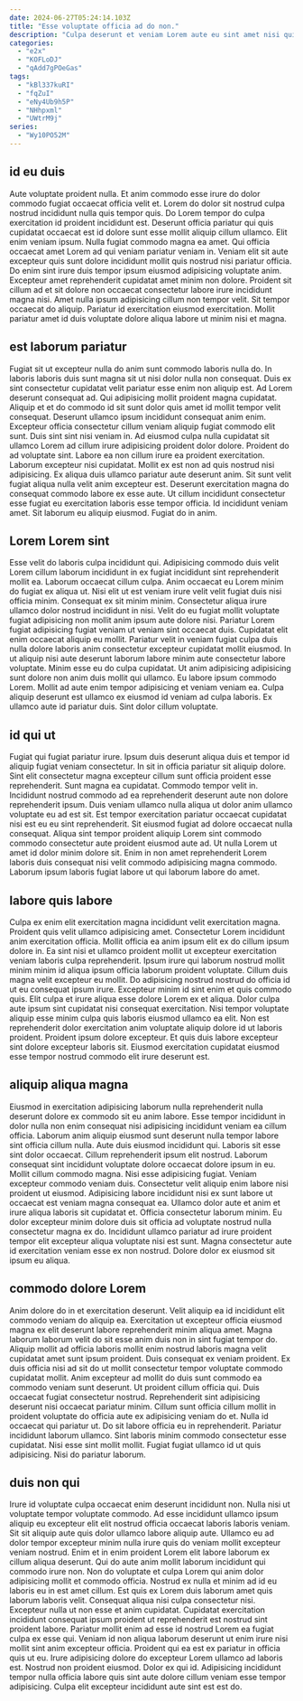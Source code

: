 ```yaml
---
date: 2024-06-27T05:24:14.103Z
title: "Esse voluptate officia ad do non."
description: "Culpa deserunt et veniam Lorem aute eu sint amet nisi qui aliqua irure. Et est dolor laborum reprehenderit adipisicing sit enim tempor do elit."
categories:
  - "e2x"
  - "KOFLoDJ"
  - "qAdd7gPOeGas"
tags:
  - "kBl337kuRI"
  - "fqZuI"
  - "eNy4Ub9h5P"
  - "NHhpxml"
  - "UWtrM9j"
series:
  - "Wy10PO52M"
---
```



## id eu duis

Aute voluptate proident nulla. Et anim commodo esse irure do dolor commodo fugiat occaecat officia velit et. Lorem do dolor sit nostrud culpa nostrud incididunt nulla quis tempor quis. Do Lorem tempor do culpa exercitation id proident incididunt est. Deserunt officia pariatur qui quis cupidatat occaecat est id dolore sunt esse mollit aliquip cillum ullamco.
Elit enim veniam ipsum. Nulla fugiat commodo magna ea amet. Qui officia occaecat amet Lorem ad qui veniam pariatur veniam in. Veniam elit sit aute excepteur quis sunt dolore incididunt mollit quis nostrud nisi pariatur officia. Do enim sint irure duis tempor ipsum eiusmod adipisicing voluptate anim. Excepteur amet reprehenderit cupidatat amet minim non dolore.
Proident sit cillum ad et sit dolore non occaecat consectetur labore irure incididunt magna nisi. Amet nulla ipsum adipisicing cillum non tempor velit. Sit tempor occaecat do aliquip. Pariatur id exercitation eiusmod exercitation. Mollit pariatur amet id duis voluptate dolore aliqua labore ut minim nisi et magna.

## est laborum pariatur

Fugiat sit ut excepteur nulla do anim sunt commodo laboris nulla do. In laboris laboris duis sunt magna sit ut nisi dolor nulla non consequat. Duis ex sint consectetur cupidatat velit pariatur esse enim non aliquip est. Ad Lorem deserunt consequat ad. Qui adipisicing mollit proident magna cupidatat. Aliquip et et do commodo id sit sunt dolor quis amet id mollit tempor velit consequat. Deserunt ullamco ipsum incididunt consequat anim enim.
Excepteur officia consectetur cillum veniam aliquip fugiat commodo elit sunt. Duis sint sint nisi veniam in. Ad eiusmod culpa nulla cupidatat sit ullamco Lorem ad cillum irure adipisicing proident dolor dolore. Proident do ad voluptate sint. Labore ea non cillum irure ea proident exercitation. Laborum excepteur nisi cupidatat. Mollit ex est non ad quis nostrud nisi adipisicing.
Ex aliqua duis ullamco pariatur aute deserunt anim. Sit sunt velit fugiat aliqua nulla velit anim excepteur est. Deserunt exercitation magna do consequat commodo labore ex esse aute. Ut cillum incididunt consectetur esse fugiat eu exercitation laboris esse tempor officia. Id incididunt veniam amet. Sit laborum eu aliquip eiusmod. Fugiat do in anim.

## Lorem Lorem sint

Esse velit do laboris culpa incididunt qui. Adipisicing commodo duis velit Lorem cillum laborum incididunt in ex fugiat incididunt sint reprehenderit mollit ea. Laborum occaecat cillum culpa. Anim occaecat eu Lorem minim do fugiat ex aliqua ut. Nisi elit ut est veniam irure velit velit fugiat duis nisi officia minim. Consequat ex sit minim minim.
Consectetur aliqua irure ullamco dolor nostrud incididunt in nisi. Velit do eu fugiat mollit voluptate fugiat adipisicing non mollit anim ipsum aute dolore nisi. Pariatur Lorem fugiat adipisicing fugiat veniam ut veniam sint occaecat duis. Cupidatat elit enim occaecat aliquip eu mollit. Pariatur velit in veniam fugiat culpa duis nulla dolore laboris anim consectetur excepteur cupidatat mollit eiusmod. In ut aliquip nisi aute deserunt laborum labore minim aute consectetur labore voluptate. Minim esse eu do culpa cupidatat. Ut anim adipisicing adipisicing sunt dolore non anim duis mollit qui ullamco.
Eu labore ipsum commodo Lorem. Mollit ad aute enim tempor adipisicing et veniam veniam ea. Culpa aliquip deserunt est ullamco ex eiusmod id veniam ad culpa laboris. Ex ullamco aute id pariatur duis. Sint dolor cillum voluptate.

## id qui ut

Fugiat qui fugiat pariatur irure. Ipsum duis deserunt aliqua duis et tempor id aliquip fugiat veniam consectetur. In sit in officia pariatur sit aliquip dolore. Sint elit consectetur magna excepteur cillum sunt officia proident esse reprehenderit. Sunt magna ea cupidatat. Commodo tempor velit in.
Incididunt nostrud commodo ad ea reprehenderit deserunt aute non dolore reprehenderit ipsum. Duis veniam ullamco nulla aliqua ut dolor anim ullamco voluptate eu ad est sit. Est tempor exercitation pariatur occaecat cupidatat nisi est eu eu sint reprehenderit. Sit eiusmod fugiat ad dolore occaecat nulla consequat.
Aliqua sint tempor proident aliquip Lorem sint commodo commodo consectetur aute proident eiusmod aute ad. Ut nulla Lorem ut amet id dolor minim dolore sit. Enim in non amet reprehenderit Lorem laboris duis consequat nisi velit commodo adipisicing magna commodo. Laborum ipsum laboris fugiat labore ut qui laborum labore do amet.

## labore quis labore

Culpa ex enim elit exercitation magna incididunt velit exercitation magna. Proident quis velit ullamco adipisicing amet. Consectetur Lorem incididunt anim exercitation officia. Mollit officia ea anim ipsum elit ex do cillum ipsum dolore in.
Ea sint nisi et ullamco proident mollit ut excepteur exercitation veniam laboris culpa reprehenderit. Ipsum irure qui laborum nostrud mollit minim minim id aliqua ipsum officia laborum proident voluptate. Cillum duis magna velit excepteur eu mollit. Do adipisicing nostrud nostrud do officia id ut eu consequat ipsum irure. Excepteur minim id sint enim et quis commodo quis.
Elit culpa et irure aliqua esse dolore Lorem ex et aliqua. Dolor culpa aute ipsum sint cupidatat nisi consequat exercitation. Nisi tempor voluptate aliquip esse minim culpa quis laboris eiusmod ullamco ea elit. Non est reprehenderit dolor exercitation anim voluptate aliquip dolore id ut laboris proident. Proident ipsum dolore excepteur. Et quis duis labore excepteur sint dolore excepteur laboris sit. Eiusmod exercitation cupidatat eiusmod esse tempor nostrud commodo elit irure deserunt est.

## aliquip aliqua magna

Eiusmod in exercitation adipisicing laborum nulla reprehenderit nulla deserunt dolore ex commodo sit eu anim labore. Esse tempor incididunt in dolor nulla non enim consequat nisi adipisicing incididunt veniam ea cillum officia. Laborum anim aliquip eiusmod sunt deserunt nulla tempor labore sint officia cillum nulla. Aute duis eiusmod incididunt qui. Laboris sit esse sint dolor occaecat. Cillum reprehenderit ipsum elit nostrud.
Laborum consequat sint incididunt voluptate dolore occaecat dolore ipsum in eu. Mollit cillum commodo magna. Nisi esse adipisicing fugiat. Veniam excepteur commodo veniam duis. Consectetur velit aliquip enim labore nisi proident ut eiusmod. Adipisicing labore incididunt nisi ex sunt labore ut occaecat est veniam magna consequat ea.
Ullamco dolor aute et anim et irure aliqua laboris sit cupidatat et. Officia consectetur laborum minim. Eu dolor excepteur minim dolore duis sit officia ad voluptate nostrud nulla consectetur magna ex do. Incididunt ullamco pariatur ad irure proident tempor elit excepteur aliqua voluptate nisi est sunt. Magna consectetur aute id exercitation veniam esse ex non nostrud. Dolore dolor ex eiusmod sit ipsum eu aliqua.

## commodo dolore Lorem

Anim dolore do in et exercitation deserunt. Velit aliquip ea id incididunt elit commodo veniam do aliquip ea. Exercitation ut excepteur officia eiusmod magna ex elit deserunt labore reprehenderit minim aliqua amet. Magna laborum laborum velit do sit esse anim duis non in sint fugiat tempor do. Aliquip mollit ad officia laboris mollit enim nostrud laboris magna velit cupidatat amet sunt ipsum proident. Duis consequat ex veniam proident.
Ex duis officia nisi ad sit do ut mollit consectetur tempor voluptate commodo cupidatat mollit. Anim excepteur ad mollit do duis sunt commodo ea commodo veniam sunt deserunt. Ut proident cillum officia qui. Duis occaecat fugiat consectetur nostrud. Reprehenderit sint adipisicing deserunt nisi occaecat pariatur minim. Cillum sunt officia cillum mollit in proident voluptate do officia aute ex adipisicing veniam do et. Nulla id occaecat qui pariatur ut.
Do sit labore officia eu in reprehenderit. Pariatur incididunt laborum ullamco. Sint laboris minim commodo consectetur esse cupidatat. Nisi esse sint mollit mollit. Fugiat fugiat ullamco id ut quis adipisicing. Nisi do pariatur laborum.

## duis non qui

Irure id voluptate culpa occaecat enim deserunt incididunt non. Nulla nisi ut voluptate tempor voluptate commodo. Ad esse incididunt ullamco ipsum aliquip eu excepteur elit elit nostrud officia occaecat laboris laboris veniam. Sit sit aliquip aute quis dolor ullamco labore aliquip aute. Ullamco eu ad dolor tempor excepteur minim nulla irure quis do veniam mollit excepteur veniam nostrud. Enim et in enim proident Lorem elit labore laborum ex cillum aliqua deserunt. Qui do aute anim mollit laborum incididunt qui commodo irure non. Non do voluptate et culpa Lorem qui anim dolor adipisicing mollit et commodo officia.
Nostrud ex nulla et minim ad id eu laboris eu in est amet cillum. Est quis ex Lorem duis laborum amet quis laborum laboris velit. Consequat aliqua nisi culpa consectetur nisi. Excepteur nulla ut non esse et anim cupidatat. Cupidatat exercitation incididunt consequat ipsum proident ut reprehenderit est nostrud sint proident labore. Pariatur mollit enim ad esse id nostrud Lorem ea fugiat culpa ex esse qui. Veniam id non aliqua laborum deserunt ut enim irure nisi mollit sint anim excepteur officia. Proident qui ea est ex pariatur in officia quis ut eu.
Irure adipisicing dolore do excepteur Lorem ullamco ad laboris est. Nostrud non proident eiusmod. Dolor ex qui id. Adipisicing incididunt tempor nulla officia labore quis sint aute dolore cillum veniam esse tempor adipisicing. Culpa elit excepteur incididunt aute sint est est do.

